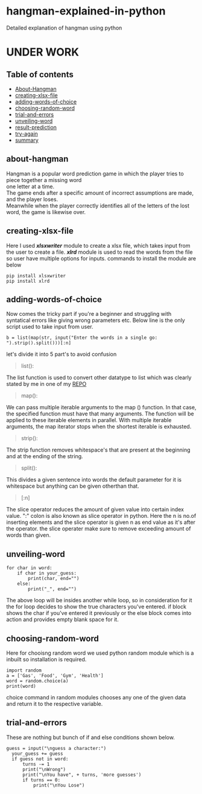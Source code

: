 
# hangman-explained-in-python
Detailed explanation of hangman using python 

<h1>UNDER WORK</h1>

## Table of contents
* [About-Hangman](#about-hangman) <!-- done -->
* [creating-xlsx-file](#creating-xlsx-file) <!-- done -->
* [adding-words-of-choice](#adding-words-of-choice) <!-- done -->
* [choosing-random-word](#choosing-random-word)   <!-- done -->
* [trial-and-errors](#trial-and-errors)
* [unveiling-word](#unveiling-word)  <!-- done -->
* [result-prediction](#result-prediction)
* [try-again](#try-again)
* [summary](#summary)

## about-hangman
Hangman is a popular word prediction game in which the player tries to piece together a missing word <br>one letter at a time.<br>The game ends after a specific amount of incorrect assumptions are made, and the player loses.<BR>Meanwhile when the player correctly identifies all of the letters of the lost word, the game is likewise over. 

## creating-xlsx-file
  Here I used ___xlsxwriter___ module to create a xlsx file, which takes input from the user to create a file.
  ___xlrd___ module is used to read the words from the file so user have multiple options for inputs.
  commands to install the module are below
  
    pip install xlsxwriter
    pip install xlrd 
  
## adding-words-of-choice
  Now comes the tricky part if you're a beginner and struggling with syntatical errors like giving wrong parameters etc.
  Below line is the only script used to take input from user.
  
    b = list(map(str, input("Enter the words in a single go: ").strip().split()))[:n]
  
  let's divide it into 5 part's to avoid confusion
  >list():  
  
  The list function is used to convert other datatype to list which was clearly stated by me in one of my [REPO](https://github.com/BhargavKadali39/Python_Data_Structure_Cheat_Sheet)
  >map():
  
  We can pass multiple iterable arguments to the map () function. In that case, the specified function must have that many arguments. The function will be applied to these iterable elements in parallel. With multiple iterable arguments, the map iterator stops when the shortest iterable is exhausted.
  >strip():
  
  The strip function removes whitespace's that are present at the beginning and at the ending of the string.
  >split():
  
  This divides a given sentence into words the default parameter for it is whitespace but anything can be given otherthan that.
  >[:n]
  
  The slice operator reduces the amount of given value into certain index value. ":" colon is also known as slice operator in python.
  Here the n is no.of inserting elements and the slice operator is given n as end value as it's after the operator.
  the slice operater make sure to remove exceeding amount of words than given.

## unveiling-word
  
    for char in word:
        if char in your_guess:
            print(char, end="")
        else:
            print("_", end="")
  The above loop will be insides another while loop, so in consideration for it the for loop decides to show the true characters you've entered.
  if block shows the char if you've entered it previously or the else block comes into action and provides empty blank space for it.

  ## choosing-random-word
  Here for chooisng random word we used python random module which is a inbuilt so installation is required.
  
    import random  
    a = ['Gas', 'Food', 'Gym', 'Health']  
    word = random.choice(a)  
    print(word)  
  
  choice command in random modules chooses any one of the given data and return it to the respective variable. 
  
  ## trial-and-errors
  These are nothing but bunch of if and else conditions shown below.
  
    guess = input("\nguess a character:")
      your_guess += guess
      if guess not in word:
          turns -= 1
          print("\nWrong")
          print("\nYou have", + turns, 'more guesses')
          if turns == 0:
              print("\nYou Lose")
